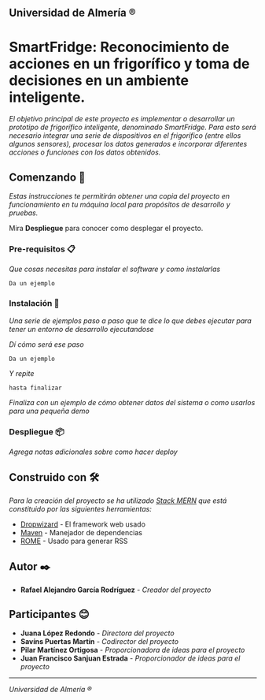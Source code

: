 Universidad de Almería ®
---

# SmartFridge: Reconocimiento de acciones en un frigorífico y toma de decisiones en un ambiente inteligente.

_El objetivo principal de este proyecto es implementar o desarrollar un prototipo de frigorífico inteligente, denominado SmartFridge. Para esto será necesario integrar una serie de dispositivos en el frigorífico (entre ellos algunos sensores), procesar los datos generados e incorporar diferentes acciones o funciones con los datos obtenidos._

## Comenzando 🚀

_Estas instrucciones te permitirán obtener una copia del proyecto en funcionamiento en tu máquina local para propósitos de desarrollo y pruebas._

Mira **Despliegue** para conocer como desplegar el proyecto.


### Pre-requisitos 📋

_Que cosas necesitas para instalar el software y como instalarlas_

```
Da un ejemplo
```

### Instalación 🔧

_Una serie de ejemplos paso a paso que te dice lo que debes ejecutar para tener un entorno de desarrollo ejecutandose_

_Dí cómo será ese paso_

```
Da un ejemplo
```

_Y repite_

```
hasta finalizar
```

_Finaliza con un ejemplo de cómo obtener datos del sistema o como usarlos para una pequeña demo_


### Despliegue 📦

_Agrega notas adicionales sobre como hacer deploy_

## Construido con 🛠️

_Para la creación del proyecto se ha utilizado [Stack MERN](https://platzi.com/blog/que-es-mern-stack-javascript/) que está constituido por las siguientes herramientas:_

* [Dropwizard](http://www.dropwizard.io/1.0.2/docs/) - El framework web usado
* [Maven](https://maven.apache.org/) - Manejador de dependencias
* [ROME](https://rometools.github.io/rome/) - Usado para generar RSS

## Autor ✒️

* **Rafael Alejandro García Rodríguez** - *Creador del proyecto*

## Participantes 😊

* **Juana López Redondo** - *Directora del proyecto*
* **Savíns Puertas Martín** - *Codirector del proyecto*
* **Pilar Martínez Ortigosa** - *Proporcionadora de ideas para el proyecto*
* **Juan Francisco Sanjuan Estrada** - *Proporcionador de ideas para el proyecto*

---
_Universidad de Almería ®_